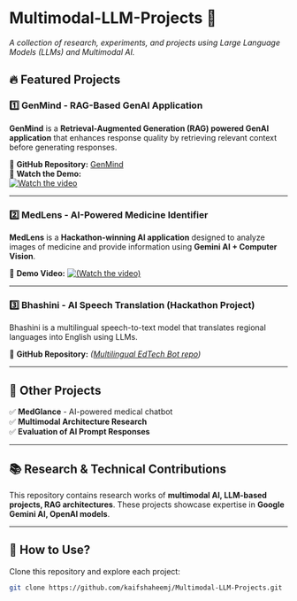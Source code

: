 # **Multimodal-LLM-Projects** 🚀  
*A collection of research, experiments, and projects using Large Language Models (LLMs) and Multimodal AI.*

## 🔥 Featured Projects  

### **1️⃣ GenMind - RAG-Based GenAI Application**  
**GenMind** is a **Retrieval-Augmented Generation (RAG) powered GenAI application** that enhances response quality by retrieving relevant context before generating responses.  

🔗 **GitHub Repository:** [GenMind](https://github.com/kaifshaheemj/GenMind)  
🎥 **Watch the Demo:**  
[![Watch the video](https://i.ytimg.com/vi/4tQufJWd5bU/maxresdefault.jpg)](https://www.youtube.com/watch?v=4tQufJWd5bU)  

---

### **2️⃣ MedLens - AI-Powered Medicine Identifier**  
**MedLens** is a **Hackathon-winning AI application** designed to analyze images of medicine and provide information using **Gemini AI + Computer Vision**.  

🎥 **Demo Video:** [![(Watch the video)](https://i.ytimg.com/vi/xdrwu12raZc/maxresdefault.jpg)](https://youtu.be/xdrwu12raZc)  

---

### **3️⃣ Bhashini - AI Speech Translation (Hackathon Project)**  
Bhashini is a multilingual speech-to-text model that translates regional languages into English using LLMs.  

🔗 **GitHub Repository:** *([Multilingual EdTech Bot repo](https://github.com/kaifshaheemj/Multilingual-EdTech-Bot))*  

---

## 📌 Other Projects  
✅ **MedGlance** - AI-powered medical chatbot  
✅ **Multimodal Architecture Research**  
✅ **Evaluation of AI Prompt Responses**  

---

## 📚 Research & Technical Contributions  
This repository contains research works of **multimodal AI, LLM-based projects, RAG architectures**. These projects showcase expertise in **Google Gemini AI, OpenAI models**.  

---

## 🚀 How to Use?  
Clone this repository and explore each project:  

```bash
git clone https://github.com/kaifshaheemj/Multimodal-LLM-Projects.git
